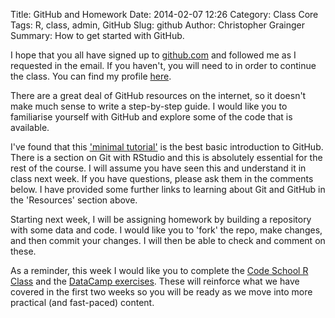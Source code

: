 Title: GitHub and Homework
Date: 2014-02-07 12:26
Category: Class Core
Tags: R, class, admin, GitHub
Slug: github
Author: Christopher Grainger
Summary: How to get started with GitHub.

I hope that you all have signed up to [github.com](http://www.github.com) and followed me as I requested in the email. If you haven't, you will need to in order to continue the class. You can find my profile [here](https://github.com/cigrainger).

There are a great deal of GitHub resources on the internet, so it doesn't make much sense to write a step-by-step guide. I would like you to familiarise yourself with GitHub and explore some of the code that is available.

I've found that this ['minimal tutorial'](http://kbroman.github.io/github_tutorial/) is the best basic introduction to GitHub. There is a section on Git with RStudio and this is absolutely essential for the rest of the course. I will assume you have seen this and understand it in class next week. If you have questions, please ask them in the comments below. I have provided some further links to learning about Git and GitHub in the 'Resources' section above.

Starting next week, I will be assigning homework by building a repository with some data and code. I would like you to 'fork' the repo, make changes, and then commit your changes. I will then be able to check and comment on these.

As a reminder, this week I would like you to complete the [Code School R Class](http://tryr.codeschool.com/) and the [DataCamp exercises](https://www.datacamp.com/courses/introduction-to-r). These will reinforce what we have covered in the first two weeks so you will be ready as we move into more practical (and fast-paced) content.
